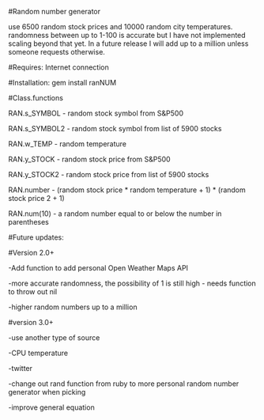 #Random number generator 

use 6500 random stock prices and 10000 random city temperatures. 
randomness between up to 1-100 is accurate but I have not implemented scaling beyond that yet. In a future release I will add up to a million unless someone requests otherwise.

#Requires:
Internet connection

#Installation: 
gem install ranNUM

#Class.functions

RAN.s_SYMBOL - random stock symbol from S&P500

RAN.s_SYMBOL2 - random stock symbol from list of 5900 stocks

RAN.w_TEMP - random temperature

RAN.y_STOCK - random stock price from S&P500

RAN.y_STOCK2 - random stock price from list of 5900 stocks

RAN.number - (random stock price * random temperature + 1) * (random stock price 2 + 1)

RAN.num(10) - a random number equal to or below the number in parentheses

#Future updates:

#Version 2.0+

-Add function to add personal Open Weather Maps API

-more accurate randomness, the possibility of 1 is still high - needs function to throw out nil

-higher random numbers up to a million


#version 3.0+

-use another type of source

 -CPU temperature
 
 -twitter
 
-change out rand function from ruby to more personal random number generator when picking

-improve general equation

